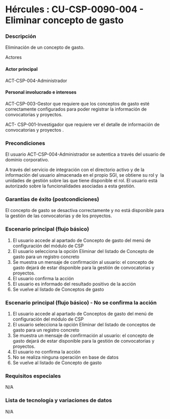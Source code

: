 # Hércules : CU\-CSP\-0090\-004 \- Eliminar concepto de gasto



### Descripción

Eliminación de un concepto de gasto.

  


Actores

#### Actor principal

ACT\-CSP\-004\-Administrador

#### Personal involucrado e intereses

ACT\-CSP\-003\-Gestor que requiere que los conceptos de gasto esté correctamente configurados para poder registrar la información de convocatorias y proyectos.

ACT\- CSP\-001\-Investigador que requiere ver el detalle de información de convocatorias y proyectos .

### Precondiciones

El usuario ACT\-CSP\-004\-Administrador se autentica a través del usuario de dominio corporativo.

A través del servicio de integración con el directorio activo y de la información del usuario almacenada en el propio SGI, se obtiene su rol y  la unidades de gestión sobre las que tiene disponible el rol. El usuario está autorizado sobre la funcionalidades asociadas a esta gestión.

### Garantías de éxito (postcondiciones)

El concepto de gasto se desactiva correctamente y no está disponible para la gestión de las convocatorias y de los proyectos.

### Escenario principal (flujo básico)

1. El usuario accede al apartado de Concepto de gasto del menú de configuración del módulo de CSP
2. El usuario selecciona la opción Eliminar del listado de Concepto de gasto para un registro concreto
3. Se muestra un mensaje de confirmación al usuario: el concepto de gasto dejará de estar disponible para la gestión de convocatorias y proyectos.
4. El usuario confirma la acción
5. El usuario es informado del resultado positivo de la acción
6. Se vuelve al listado de Conceptos de gasto

### Escenario principal (flujo básico) \- No se confirma la acción

1. El usuario accede al apartado de Conceptos de gasto del menú de configuración del módulo de CSP
2. El usuario selecciona la opción Eliminar del listado de conceptos de gasto para un registro concreto
3. Se muestra un mensaje de confirmación al usuario: el concepto de gasto dejará de estar disponible para la gestión de convocatorias y proyectos.
4. El usuario no confirma la acción
5. No se realiza ninguna operación en base de datos
6. Se vuelve al listado de Concepto de gasto

  


### Requisitos especiales

N/A

### Lista de tecnología y variaciones de datos

N/A

  
  
  





